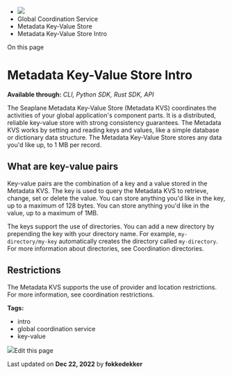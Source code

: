 <div>

<div>

<div>

<div>

-   ![](data:image/svg+xml;base64,PHN2Zz48cGF0aD48L3BhdGg+PC9zdmc+)
-   Global Coordination Service
-   Metadata Key-Value Store
-   Metadata Key-Value Store Intro

<div>

On this page

</div>

<div>

<div>

# Metadata Key-Value Store Intro

</div>

**Available through:** *CLI, Python SDK, Rust SDK, API*

The Seaplane Metadata Key-Value Store (Metadata KVS) coordinates the
activities of your global application's component parts. It is a
distributed, reliable key-value store with strong consistency
guarantees. The Metadata KVS works by setting and reading keys and
values, like a simple database or dictionary data structure. The
Metadata Key-Value Store stores any data you\'d like up, to 1 MB per
record.

## What are key-value pairs​

Key-value pairs are the combination of a key and a value stored in the
Metadata KVS. The key is used to query the Metadata KVS to retrieve,
change, set or delete the value. You can store anything you\'d like in
the key, up to a maximum of 128 bytes. You can store anything you\'d
like in the value, up to a maximum of 1MB.

The keys support the use of directories. You can add a new directory by
prepending the key with your directory name. For example,
`my-directory/my-key` automatically creates the directory called
`my-directory`. For more information about directories, see Coordination
directories.

## Restrictions​

The Metadata KVS supports the use of provider and location restrictions.
For more information, see coordination restrictions.

</div>

<div>

<div>

**Tags:**

-   intro
-   global coordination service
-   key-value

</div>

</div>

<div>

<div>

![](data:image/svg+xml;base64,PHN2Zz48Zz48cGF0aD48L3BhdGg+PC9nPjwvc3ZnPg==)Edit
this page

</div>

<div>

Last updated on **Dec 22, 2022** by **fokkedekker**

</div>

</div>

</div>

</div>

</div>

</div>
